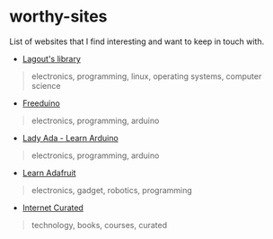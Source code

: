 # worthy-sites
List of websites that I find interesting and want to keep in touch with.


* [Lagout's library](https://doc.lagout.org/)
> electronics, programming, linux, operating systems, computer science

* [Freeduino](http://www.freeduino.org/)
> electronics, programming, arduino

* [Lady Ada - Learn Arduino](http://www.ladyada.net/learn/arduino/)
> electronics, programming, arduino

* [Learn Adafruit](https://learn.adafruit.com/)
> electronics, gadget, robotics, programming

* [Internet Curated](https://internetcurated.com/)
> technology, books, courses, curated
